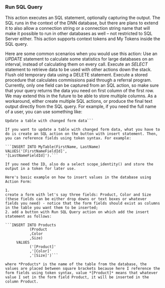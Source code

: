 ### Run SQL Query

This action executes an SQL statement, optionally capturing the output. The SQL runs in the context of the DNN database, but there are plans to extend it to also allow a connection string or a connection string name that will make it possible to run in other databases as well – not restricted to SQL Server either. This action supports context tokens and My Tokens inside the SQL query.
  
Here are some common scenarios when you would use this action:
Use an *UPDATE* statement to calculate some statistics for large databases on an interval, instead of calculating them on every call. 
Execute an *SELECT* statement to retrieve data to be used with other actions down the stack. 
Flush old temporary data using a DELETE statement. 
Execute a stored procedure that calculates commissions paid through a referral program. 
Currently, only one field can be captured from an SQL action, so make sure that your query returns the data you need on first column of the first row. We may extend this in the future to be able to store multiple columns. As a workaround, either create multiple SQL actions, or produce the final text output directly from the SQL query. For example, if you need the full name of a user, you can use something like:

```SELECT FirstName + ‘ ‘ + LastName from Users where UserId = [UserId].
Update a table with changed form data```

If you want to update a table with changed form data, what you have to do is create an SQL action on the button with insert statement. Then, you can reference fields using token syntax. For example:

```INSERT INTO MyTable(FirstName, LastName) VALUES('[FirstNameFieldId]',
'[LastNameFieldId]').```

If you need the ID, also do a select scope_identity() and store the output in a token for later use.

Here's basic example on how to insert values in the database using Action Form:

1. 
create a form with let's say three fields: Product, Color and Size (these fields can be either drop downs or text boxes or whatever fields you need) - notice that the form fields should exist as columns in the table you want them to be inserted; 
2. add a button with Run SQL Query action on which add the insert statement as follows: 

```INSERT INTO Products
           (Product
           ,Color
           ,Size)
     VALUES
           ('[Product]'
           ,'[Color]'
           ,'[Size]')```

where *Products* is the name of the table from the database, the values are placed between square brackets because here I reference the form fields using token syntax, value *[Product]* means that whatever value I set in the form field Product, it will be inserted in the column Product.
